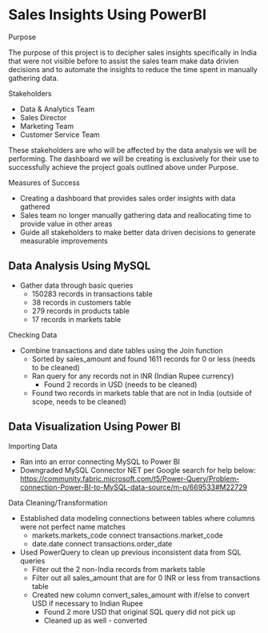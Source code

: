 
# Sales Insights Using PowerBI

Purpose

The purpose of this project is to decipher sales insights specifically in India that were not visible before to assist the sales team make data drivien decisions and to automate the insights to reduce the time spent in manually gathering data.


Stakeholders

- Data & Analytics Team
- Sales Director
- Marketing Team
- Customer Service Team

These stakeholders are who will be affected by the data analysis we will be performing. The dashboard we will be creating is exclusively for their use to successfully achieve the project goals outlined above under Purpose.


Measures of Success

- Creating a dashboard that provides sales order insights with data gathered
- Sales team no longer manually gathering data and reallocating time to provide value in other areas
- Guide all stakeholders to make better data driven decisions to generate measurable improvements
## Data Analysis Using MySQL

- Gather data through basic queries
    - 150283 records in transactions table
    - 38 records in customers table
    - 279 records in products table
    - 17 records in markets table

Checking Data

- Combine transactions and date tables using the Join function 
    - Sorted by sales_amount and found 1611 records for 0 or less (needs to be cleaned)
    - Ran query for any records not in INR (Indian Rupee currency)
        - Found 2 records in USD (needs to be cleaned)
    - Found two records in markets table that are not in India (outside of scope, needs to be cleaned)


## Data Visualization Using Power BI

Importing Data
- Ran into an error connecting MySQL to Power BI
- Downgraded MySQL Connector NET per Google search for help below:
https://community.fabric.microsoft.com/t5/Power-Query/Problem-connection-Power-BI-to-MySQL-data-source/m-p/669533#M22729

Data Cleaning/Transformation
- Established data modeling connections between tables where columns were not perfect name matches
    - markets.markets_code connect transactions.market_code
    - date.date connect transactions.order_date
- Used PowerQuery to clean up previous inconsistent data from SQL queries
    - Filter out the 2 non-India records from markets table
    - Filter out all sales_amount that are for 0 INR or less from transactions table
    - Created new column convert_sales_amount with if/else to convert USD if necessary to Indian Rupee
        - Found 2 more USD that original SQL query did not pick up
        - Cleaned up as well - converted